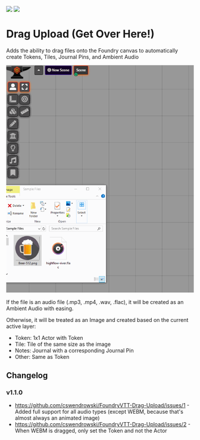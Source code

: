 ![](https://img.shields.io/badge/Foundry-v0.6.2-informational)
[![](https://img.shields.io/badge/Buy%20Me%20A%20Coffee-%243-orange)](https://www.buymeacoffee.com/T2tZvWJ)


# Drag Upload (Get Over Here!)

Adds the ability to drag files onto the Foundry canvas to automatically create Tokens, Tiles, Journal Pins, and Ambient Audio

![](./dragupload.gif)

If the file is an audio file (.mp3, .mp4, .wav, .flac), it will be created as an Ambient Audio with easing.

Otherwise, it will be treated as an Image and created based on the current active layer:

* Token: 1x1 Actor with Token
* Tile: Tile of the same size as the image
* Notes: Journal with a corresponding Journal Pin
* Other: Same as Token


## Changelog

### v1.1.0
* https://github.com/cswendrowski/FoundryVTT-Drag-Upload/issues/1 - Added full support for all audio types (except WEBM, because that's almost always an animated image)
* https://github.com/cswendrowski/FoundryVTT-Drag-Upload/issues/2 - When WEBM is dragged, only set the Token and not the Actor
